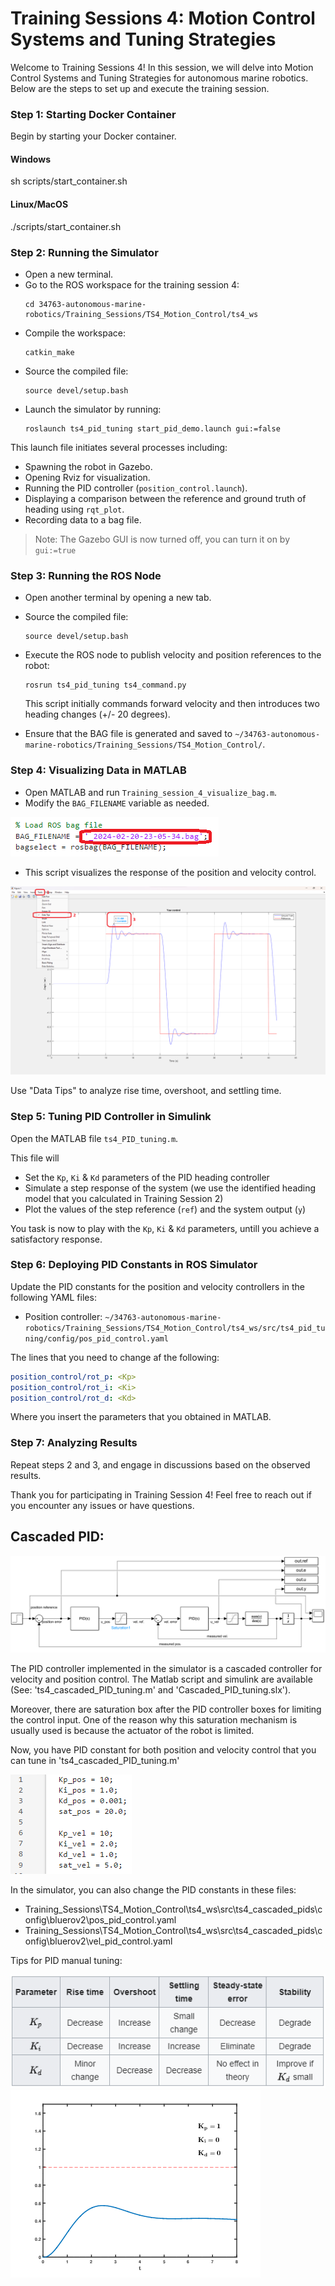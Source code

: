 # Training Sessions 4: Motion Control Systems and Tuning Strategies

Welcome to Training Sessions 4! In this session, we will delve into Motion Control Systems and Tuning Strategies for autonomous marine robotics. Below are the steps to set up and execute the training session.

### Step 1: Starting Docker Container
Begin by starting your Docker container.

#### Windows
  
  sh scripts/start_container.sh
  

#### Linux/MacOS

  ./scripts/start_container.sh

### Step 2: Running the Simulator

- Open a new terminal.
- Go to the ROS workspace for the training session 4:
  ```
  cd 34763-autonomous-marine-robotics/Training_Sessions/TS4_Motion_Control/ts4_ws
  ```
- Compile the workspace:
  ```
  catkin_make
  ```
- Source the compiled file:
  ```
  source devel/setup.bash
  ```
- Launch the simulator by running:
  ```
  roslaunch ts4_pid_tuning start_pid_demo.launch gui:=false
  ```
This launch file initiates several processes including:
  - Spawning the robot in Gazebo.
  - Opening Rviz for visualization.
  - Running the PID controller (`position_control.launch`).
  - Displaying a comparison between the reference and ground truth of heading using `rqt_plot`.
  - Recording data to a bag file.
  
> Note: The Gazebo GUI is now turned off, you can turn it on by `gui:=true`

### Step 3: Running the ROS Node
- Open another terminal by opening a new tab.
- Source the compiled file:
  ```
  source devel/setup.bash
  ```
- Execute the ROS node to publish velocity and position references to the robot:
  ```
  rosrun ts4_pid_tuning ts4_command.py
  ```
  This script initially commands forward velocity and then introduces two heading changes (+/- 20 degrees).

- Ensure that the BAG file is generated and saved to `~/34763-autonomous-marine-robotics/Training_Sessions/TS4_Motion_Control/`.

### Step 4: Visualizing Data in MATLAB
- Open MATLAB and run `Training_session_4_visualize_bag.m`.
- Modify the `BAG_FILENAME` variable as needed.

![](media/matlab_script_bag_file.png)
- This script visualizes the response of the position and velocity control.

![](media/matlab_yaw_control.png)

Use "Data Tips" to analyze rise time, overshoot, and settling time.

<!-- ### Step 5: System Identification
Execute the system identification script from Training Session 2 (`Training_session_2_Model_learning_Heading.mlx`) to obtain the state space or transfer function of the open-loop model. -->

### Step 5: Tuning PID Controller in Simulink

Open the MATLAB file `ts4_PID_tuning.m`.

This file will 
  - Set the `Kp`, `Ki` & `Kd` parameters of the PID heading controller 
  - Simulate a step response of the system (we use the identified heading model that you calculated in Training Session 2)
  - Plot the values of the step reference (`ref`) and the system output (`y`)

You task is now to play with the `Kp`, `Ki` & `Kd` parameters, untill you achieve a satisfactory response.

### Step 6: Deploying PID Constants in ROS Simulator
Update the PID constants for the position and velocity controllers in the following YAML files:
- Position controller: `~/34763-autonomous-marine-robotics/Training_Sessions/TS4_Motion_Control/ts4_ws/src/ts4_pid_tuning/config/pos_pid_control.yaml`

The lines that you need to change af the following:

```yaml
position_control/rot_p: <Kp>
position_control/rot_i: <Ki>
position_control/rot_d: <Kd>
```

Where you insert the parameters that you obtained in MATLAB.

### Step 7: Analyzing Results
Repeat steps 2 and 3, and engage in discussions based on the observed results.

Thank you for participating in Training Session 4! Feel free to reach out if you encounter any issues or have questions.


## Cascaded PID:

![](/media/PID_cascaded.png)

The PID controller implemented in the simulator is a cascaded controller for velocity and position control. The Matlab script and simulink are available (See: 'ts4_cascaded_PID_tuning.m' and 'Cascaded_PID_tuning.slx').

Moreover, there are saturation box after the PID controller boxes for limiting the control input. One of the reason why this saturation mechanism is usually used is because the actuator of the robot is limited.

Now, you have PID constant for both position and velocity control that you can tune in 'ts4_cascaded_PID_tuning.m'

![](/media/PID_constant.png)

In the simulator, you can also change the PID constants in these files:
- Training_Sessions\TS4_Motion_Control\ts4_ws\src\ts4_cascaded_pids\config\bluerov2\pos_pid_control.yaml
- Training_Sessions\TS4_Motion_Control\ts4_ws\src\ts4_cascaded_pids\config\bluerov2\vel_pid_control.yaml

Tips for PID manual tuning:

![](/media/PID_table.png)
![](/media/PID_Compensation_Animated.gif)

